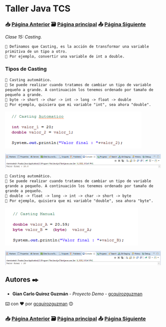 # Taller Java TCS
### 📥 [Página Anterior](https://github.com/gcquirozguzman/java-tcs-202001/tree/OAYD100001) 🗃️ [Página principal](https://github.com/gcquirozguzman/java-tcs-202001) 📤 [Página Siguiente](https://github.com/gcquirozguzman/java-tcs-202001/tree/PRS0100001)

_Clase 15: Casting._

```
📢 Definamos que Casting, es la acción de transformar una variable primitiva de un tipo a otro.
📢 Por ejemplo, convertir una variable de int a double.
```

### Tipos de Casting

```
📢 Casting automático.
📢 Se puede realizar cuando tratamos de cambiar un tipo de variable pequeño a grande. A continuación los tenemos ordenado por tamaño de pequeño a grande.
📢 byte -> short -> char -> int -> long -> float -> double
📢 Por ejemplo, quisiera que mi variable "int", sea ahora "double".
```

![Error: imagen no ha sido cargada](https://github.com/gcquirozguzman/java-tcs-202001/blob/master/imagenes/CAST100001_1.png)

![Error: imagen no ha sido cargada](https://github.com/gcquirozguzman/java-tcs-202001/blob/master/imagenes/CAST100001_2.png)

```
📢 Casting automático.
📢 Se puede realizar cuando tratamos de cambiar un tipo de variable grande a pequeño. A continuación los tenemos ordenado por tamaño de grande a pequeño.
📢 double -> float -> long -> int -> char -> short -> byte
📢 Por ejemplo, quisiera que mi variable "double", sea ahora "byte".
```

![Error: imagen no ha sido cargada](https://github.com/gcquirozguzman/java-tcs-202001/blob/master/imagenes/CAST100001_3.png)

![Error: imagen no ha sido cargada](https://github.com/gcquirozguzman/java-tcs-202001/blob/master/imagenes/CAST100001_4.png)


## Autores ✒️

* **Gian Carlo Quiroz Guzmán** - *Proyecto Demo* - [gcquirozguzman](https://github.com/gcquirozguzman)

⌨️ con ❤️ por [gcquirozguzman](https://github.com/gcquirozguzman) 😊

### 📥 [Página Anterior](https://github.com/gcquirozguzman/java-tcs-202001/tree/OAYD100001) 🗃️ [Página principal](https://github.com/gcquirozguzman/java-tcs-202001) 📤 [Página Siguiente](https://github.com/gcquirozguzman/java-tcs-202001/tree/PRS0100001)
